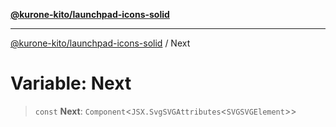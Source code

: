 [**@kurone-kito/launchpad-icons-solid**](../README.md)

***

[@kurone-kito/launchpad-icons-solid](../globals.md) / Next

# Variable: Next

> `const` **Next**: `Component`\<`JSX.SvgSVGAttributes`\<`SVGSVGElement`\>\>

